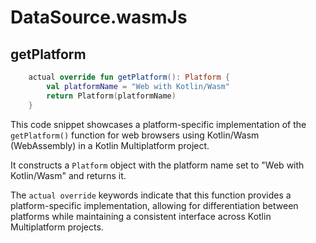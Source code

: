 # DataSource.wasmJs

## getPlatform

```Kotlin
    actual override fun getPlatform(): Platform {
        val platformName = "Web with Kotlin/Wasm"
        return Platform(platformName)
    }
```


This code snippet showcases a platform-specific implementation of the 
`getPlatform()` function for web browsers using Kotlin/Wasm (WebAssembly) 
in a Kotlin Multiplatform project. 

It constructs a `Platform` object with the platform name set to 
"Web with Kotlin/Wasm" and returns it. 

The `actual override` keywords indicate that this function provides a 
platform-specific implementation, allowing for differentiation between 
platforms while maintaining a consistent interface across 
Kotlin Multiplatform projects.
